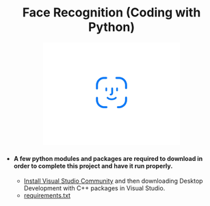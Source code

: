 <a> 
   <div align="center"> <h1>Face Recognition (Coding with Python)</h1> 
   <img border="0" src="/icon.gif" width="320" height="240" >
   </div>
</a>

- #### A few python modules and packages are required to download in order to complete this project and have it run properly.
     - [Install Visual Studio Community](https://visualstudio.microsoft.com/vs/community) and then downloading Desktop Development with C++ packages in Visual Studio.
     - [requirements.txt](https://github.com/serhanelmacioglu/Face-Recognition_Coding-with-Python/blob/main/requirements.txt)
